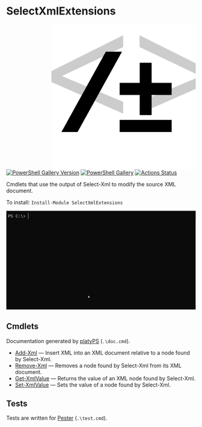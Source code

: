 SelectXmlExtensions
===================

<img src="SelectXmlExtensions.svg" alt="SelectXmlExtensions icon" align="right" />

[![PowerShell Gallery Version](https://img.shields.io/powershellgallery/v/SelectXmlExtensions)](https://www.powershellgallery.com/packages/SelectXmlExtensions/)
[![PowerShell Gallery](https://img.shields.io/powershellgallery/dt/SelectXmlExtensions)](https://www.powershellgallery.com/packages/SelectXmlExtensions/)
[![Actions Status](https://github.com/brianary/SelectXmlExtensions/workflows/.NET%20Core/badge.svg)](https://github.com/brianary/SelectXmlExtensions/actions)

Cmdlets that use the output of Select-Xml to modify the source XML document.

To install: `Install-Module SelectXmlExtensions`

![example usage of SelectXmlExtensions](SelectXmlExtensions.gif)

Cmdlets
-------

Documentation generated by [platyPS](https://github.com/PowerShell/platyPS) (`.\doc.cmd`).

- [Add-Xml](docs/Add-Xml.md) &mdash;
  Insert XML into an XML document relative to a node found by Select-Xml.
- [Remove-Xml](docs/Remove-Xml.md) &mdash;
  Removes a node found by Select-Xml from its XML document.
- [Get-XmlValue](docs/Get-XmlValue.md) &mdash;
  Returns the value of an XML node found by Select-Xml.
- [Set-XmlValue](docs/Set-XmlValue.md) &mdash;
  Sets the value of a node found by Select-Xml.

Tests
-----

Tests are written for [Pester](https://github.com/Pester/Pester) (`.\test.cmd`).

